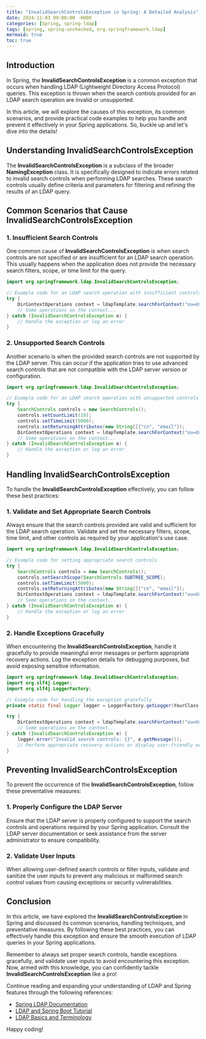 ```yaml
---
title: "InvalidSearchControlsException in Spring: A Detailed Analysis"
date: 2024-11-03 09:00:00 -0000
categories: [Spring, spring-ldap]
tags: [spring, spring-unchecked, org.springframework.ldap]
mermaid: true
toc: true
---
```



## Introduction
In Spring, the **InvalidSearchControlsException** is a common exception that occurs when handling LDAP (Lightweight Directory Access Protocol) queries. This exception is thrown when the search controls provided for an LDAP search operation are invalid or unsupported.

In this article, we will explore the causes of this exception, its common scenarios, and provide practical code examples to help you handle and prevent it effectively in your Spring applications. So, buckle up and let's dive into the details!

## Understanding InvalidSearchControlsException
The **InvalidSearchControlsException** is a subclass of the broader **NamingException** class. It is specifically designed to indicate errors related to invalid search controls when performing LDAP searches. These search controls usually define criteria and parameters for filtering and refining the results of an LDAP query.

## Common Scenarios that Cause InvalidSearchControlsException
### 1. Insufficient Search Controls
One common cause of **InvalidSearchControlsException** is when search controls are not specified or are insufficient for an LDAP search operation. This usually happens when the application does not provide the necessary search filters, scope, or time limit for the query.

```java
import org.springframework.ldap.InvalidSearchControlsException;

// Example code for an LDAP search operation with insufficient controls
try {
    DirContextOperations context = ldapTemplate.searchForContext("ou=Users", "(uid=johndoe)");
    // Some operations on the context...
} catch (InvalidSearchControlsException e) {
    // Handle the exception or log an error
}
```

### 2. Unsupported Search Controls
Another scenario is when the provided search controls are not supported by the LDAP server. This can occur if the application tries to use advanced search controls that are not compatible with the LDAP server version or configuration.

```java
import org.springframework.ldap.InvalidSearchControlsException;

// Example code for an LDAP search operation with unsupported controls
try {
    SearchControls controls = new SearchControls();
    controls.setCountLimit(10);
    controls.setTimeLimit(5000);
    controls.setReturningAttributes(new String[]{"cn", "email"});
    DirContextOperations context = ldapTemplate.searchForContext("ou=Users", "(uid=johndoe)", controls);
    // Some operations on the context...
} catch (InvalidSearchControlsException e) {
    // Handle the exception or log an error
}
```

## Handling InvalidSearchControlsException
To handle the **InvalidSearchControlsException** effectively, you can follow these best practices:

### 1. Validate and Set Appropriate Search Controls
Always ensure that the search controls provided are valid and sufficient for the LDAP search operation. Validate and set the necessary filters, scope, time limit, and other controls as required by your application's use case.

```java
import org.springframework.ldap.InvalidSearchControlsException;

// Example code for setting appropriate search controls
try {
    SearchControls controls = new SearchControls();
    controls.setSearchScope(SearchControls.SUBTREE_SCOPE);
    controls.setTimeLimit(5000);
    controls.setReturningAttributes(new String[]{"cn", "email"});
    DirContextOperations context = ldapTemplate.searchForContext("ou=Users", "(uid=johndoe)", controls);
    // Some operations on the context...
} catch (InvalidSearchControlsException e) {
    // Handle the exception or log an error
}
```

### 2. Handle Exceptions Gracefully
When encountering the **InvalidSearchControlsException**, handle it gracefully to provide meaningful error messages or perform appropriate recovery actions. Log the exception details for debugging purposes, but avoid exposing sensitive information.

```java
import org.springframework.ldap.InvalidSearchControlsException;
import org.slf4j.Logger;
import org.slf4j.LoggerFactory;

// Example code for handling the exception gracefully
private static final Logger logger = LoggerFactory.getLogger(YourClass.class);

try {
    DirContextOperations context = ldapTemplate.searchForContext("ou=Users", "(uid=johndoe)");
    // Some operations on the context...
} catch (InvalidSearchControlsException e) {
    logger.error("Invalid search controls: {}", e.getMessage());
    // Perform appropriate recovery actions or display user-friendly error messages
}
```

## Preventing InvalidSearchControlsException
To prevent the occurrence of the **InvalidSearchControlsException**, follow these preventative measures:

### 1. Properly Configure the LDAP Server
Ensure that the LDAP server is properly configured to support the search controls and operations required by your Spring application. Consult the LDAP server documentation or seek assistance from the server administrator to ensure compatibility.

### 2. Validate User Inputs
When allowing user-defined search controls or filter inputs, validate and sanitize the user inputs to prevent any malicious or malformed search control values from causing exceptions or security vulnerabilities.

## Conclusion
In this article, we have explored the **InvalidSearchControlsException** in Spring and discussed its common scenarios, handling techniques, and preventative measures. By following these best practices, you can effectively handle this exception and ensure the smooth execution of LDAP queries in your Spring applications.

Remember to always set proper search controls, handle exceptions gracefully, and validate user inputs to avoid encountering this exception. Now, armed with this knowledge, you can confidently tackle **InvalidSearchControlsException** like a pro!

Continue reading and expanding your understanding of LDAP and Spring features through the following references:

- [Spring LDAP Documentation](https://docs.spring.io/spring-ldap/docs/current/reference/)
- [LDAP and Spring Boot Tutorial](https://www.baeldung.com/spring-boot-ldap)
- [LDAP Basics and Terminology](https://datatracker.ietf.org/doc/html/rfc4510)

Happy coding!